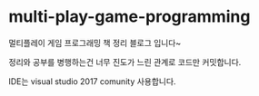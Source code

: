 # multi-play-game-programming

멀티플레이 게임 프로그래밍 책 정리 블로그 입니다~

정리와 공부를 병행하는건 너무 진도가 느린 관계로 코드만 커밋합니다.

IDE는 visual studio 2017 comunity 사용합니다.
